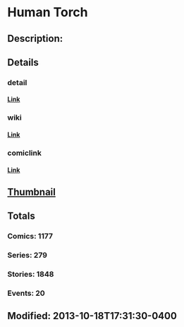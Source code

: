 # Human Torch
## Description: 
## Details
### detail
#### [Link](http://marvel.com/characters/26/human_torch?utm_campaign=apiRef&utm_source=225578a89fc76f3d20fbffda5d17a88d)
### wiki
#### [Link](http://marvel.com/universe/Human_Torch_%28Johnny_Storm%29?utm_campaign=apiRef&utm_source=225578a89fc76f3d20fbffda5d17a88d)
### comiclink
#### [Link](http://marvel.com/comics/characters/1009356/human_torch?utm_campaign=apiRef&utm_source=225578a89fc76f3d20fbffda5d17a88d)
## [Thumbnail](http://i.annihil.us/u/prod/marvel/i/mg/3/70/5261a7f7b0917.jpg)
## Totals
### Comics: 1177
### Series: 279
### Stories: 1848
### Events: 20
## Modified: 2013-10-18T17:31:30-0400